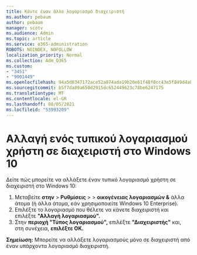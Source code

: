 ```yaml
---
title: Κάντε έναν άλλο λογαριασμό διαχειριστή
ms.author: pebaum
author: pebaum
manager: scotv
ms.audience: Admin
ms.topic: article
ms.service: o365-administration
ROBOTS: NOINDEX, NOFOLLOW
localization_priority: Normal
ms.collection: Adm_O365
ms.custom:
- "3451"
- "9001449"
ms.openlocfilehash: 94a5d0347172ace52a874ada19b20e61f48f8cc43e5f849d4a8400a2288aeb88
ms.sourcegitcommit: b5f7da89a650d2915dc652449623c78be6247175
ms.translationtype: MT
ms.contentlocale: el-GR
ms.lasthandoff: 08/05/2021
ms.locfileid: "53993209"
---
```

# <a name="change-a-standard-user-account-to-an-administrator-in-windows-10"></a>Αλλαγή ενός τυπικού λογαριασμού χρήστη σε διαχειριστή στο Windows 10

Δείτε πώς μπορείτε να αλλάξετε έναν τυπικό λογαριασμό χρήστη σε διαχειριστή στο Windows 10:

1. Μεταβείτε **στην**  >  **Ρυθμίσεις**  >    >  **οικογένειας λογαριασμών &** άλλα άτομα (ή άλλα άτομα, εάν χρησιμοποιείτε Windows 10 Enterprise).
2. Επιλέξτε το λογαριασμό που θέλετε να κάνετε διαχειριστή και επιλέξτε **"Αλλαγή λογαριασμού".**
3. Στην **περιοχή "Τύπος λογαριασμού",** επιλέξτε **"Διαχειριστής"** και, στη συνέχεια, **επιλέξτε OK.**

**Σημείωση:** Μπορείτε να αλλάξετε λογαριασμούς μόνο σε διαχειριστή από έναν υπάρχοντα λογαριασμό διαχειριστή.